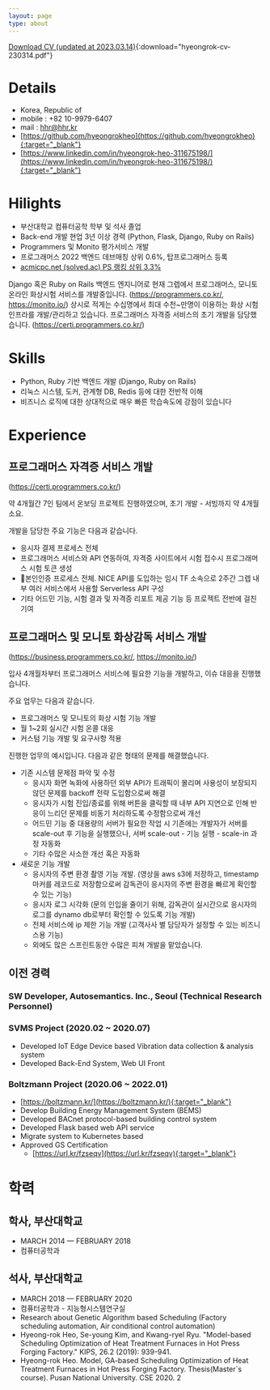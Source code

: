 ```yaml
---
layout: page
type: about
---
```


[Download CV (updated at 2023.03.14)](/downloads/hyeongrok-cv-230314.pdf){:download="hyeongrok-cv-230314.pdf"}

# Details
- Korea, Republic of
- mobile : +82 10-9979-6407
- mail : hhr@hhr.kr
- [https://github.com/hyeongrokheo](https://github.com/hyeongrokheo){:target="_blank"}
- [https://www.linkedin.com/in/hyeongrok-heo-311675198/](https://www.linkedin.com/in/hyeongrok-heo-311675198/){:target="_blank"}

# Hilights
- 부산대학교 컴퓨터공학 학부 및 석사 졸업
- Back-end 개발 현업 3년 이상 경력 (Python, Flask, Django, Ruby on Rails)
- Programmers 및 Monito 평가서비스 개발
- 프로그래머스 2022 백엔드 데브매칭 상위 0.6%, 탑프로그래머스 등록
- [acmicpc.net (solved.ac) PS 랭킹 상위 3.3%](https://solved.ac/profile/syndrome5044)

Django 혹은 Ruby on Rails 백엔드 엔지니어로 현재 그렙에서 프로그래머스, 모니토 온라인 화상시험 서비스를 개발중입니다.
(https://programmers.co.kr/, https://monito.io/)
상시로 적게는 수십명에서 최대 수천~만명이 이용하는 화상 시험 인프라를 개발/관리하고 있습니다.
프로그래머스 자격증 서비스의 초기 개발을 담당했습니다.
(https://certi.programmers.co.kr/)

# Skills
- Python, Ruby 기반 백엔드 개발  (Django, Ruby on Rails)
- 리눅스 시스템, 도커, 관계형 DB, Redis 등에 대한 전반적 이해
- 비즈니스 로직에 대한 상대적으로 매우 빠른 학습속도에 강점이 있습니다

# Experience

## 프로그래머스 자격증 서비스 개발

(https://certi.programmers.co.kr/)

약 4개월간 7인 팀에서 온보딩 프로젝트 진행하였으며, 초기 개발 - 서빙까지 약 4개월 소요.

개발을 담당한 주요 기능은 다음과 같습니다.
- 응시자 결제 프로세스 전체
- 프로그래머스 서비스와 API 연동하여, 자격증 사이트에서 시험 접수시 프로그래머스 시험 토큰 생성
- 본인인증 프로세스 전체. NICE API를 도입하는 임시 TF 소속으로 2주간 그렙 내부 여러 서비스에서 사용할 Serverless API 구성
- 기타 어드민 기능, 시험 결과 및 자격증 리포트 제공 기능 등 프로젝트 전반에 걸친 기여

## 프로그래머스 및 모니토 화상감독 서비스 개발

(https://business.programmers.co.kr/, https://monito.io/)

입사 4개월차부터 프로그래머스 서비스에 필요한 기능을 개발하고, 이슈 대응을 진행했습니다.

주요 업무는 다음과 같습니다.

- 프로그래머스 및 모니토의 화상 시험 기능 개발
- 월 1~2회 실시간 시험 온콜 대응
- 커스텀 기능 개발 및 요구사항 적용

진행한 업무의 예시입니다. 다음과 같은 형태의 문제를 해결했습니다.
- 기존 시스템 문제점 파악 및 수정 
  - 응시자 화면 녹화에 사용하던 외부 API가 트래픽이 몰리며 사용성이 보장되지 않던 문제를 backoff 전략 도입함으로써 해결
  - 응시자가 시험 진입/종료를 위해 버튼을 클릭할 때 내부 API 지연으로 인해 반응이 느리던 문제를 비동기 처리하도록 수정함으로써 개선
  - 어드민 기능 중 대용량의 서버가 필요한 작업 시 기존에는 개발자가 서버를 scale-out 후 기능을 실행했으나, 서버 scale-out - 기능 실행 - scale-in 과정 자동화
  - 기타 수많은 사소한 개선 혹은 자동화
- 새로운 기능 개발
  - 응시자의 주변 환경 촬영 기능 개발. (영상을 aws s3에 저장하고, timestamp 마커를 레코드로 저장함으로써 감독관이 응시자의 주변 환경을 빠르게 확인할 수 있는 기능)
  - 응시자 로그 시각화 (문의 인입을 줄이기 위해, 감독관이 실시간으로 응시자의 로그를 dynamo db로부터 확인할 수 있도록 기능 개발)
  - 전체 서비스에 ip 제한 기능 개발 (고객사사 별 담당자가 설정할 수 있는 비즈니스용 기능)
  - 외에도 많은 스프린트동안 수많은 피쳐 개발을 맡았습니다.

## 이전 경력

### SW Developer, Autosemantics. Inc., Seoul (Technical Research Personnel)

### SVMS Project (2020.02 ~ 2020.07)
- Developed IoT Edge Device based Vibration data collection & analysis system
- Developed Back-End System, Web UI Front

### Boltzmann Project (2020.06 ~ 2022.01)
- [https://boltzmann.kr/](https://boltzmann.kr/){:target="_blank"}
- Develop Building Energy Management System (BEMS)
- Developed BACnet protocol-based building control system
- Developed Flask based web API service
- Migrate system to Kubernetes based
- Approved GS Certification
  - [https://url.kr/fzseqv](https://url.kr/fzseqv){:target="_blank"}

# 학력

## 학사, 부산대학교
- MARCH 2014 — FEBRUARY 2018
- 컴퓨터공학과

## 석사, 부산대학교
- MARCH 2018 — FEBRUARY 2020
- 컴퓨터공학과 - 지능형시스템연구실
- Research about Genetic Algorithm based Scheduling (Factory scheduling automation, Air conditional control automation)
- Hyeong-rok Heo, Se-young Kim, and Kwang-ryel Ryu. "Model-based Scheduling Optimization of Heat Treatment Furnaces in Hot Press Forging Factory." KIPS, 26.2 (2019): 939-941.
- Hyeong-rok Heo. Model, GA-based Scheduling Optimization of Heat Treatment Furnaces in Hot Press Forging Factory. Thesis(Master`s course). Pusan National University. CSE 2020. 2


